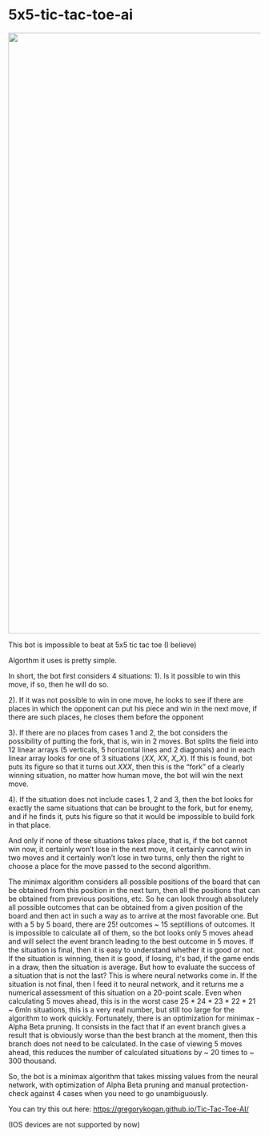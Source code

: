 # 5x5-tic-tac-toe-ai

<p align="center">
  <img width="1197" alt="image" src="https://github.com/GregoryKogan/Tic-Tac-Toe-AI/assets/60318411/d61530c4-1c87-415d-98ac-080af99f1233">
</p>

This bot is impossible to beat at 5x5 tic tac toe (I believe)

Algorthm it uses is pretty simple.

In short, the bot first considers 4 situations:
1). Is it possible to win this move, if so, then he will do so.

2). If it was not possible to win in one move, he looks to see if there are places in which the opponent can put his piece and win in the next move, if there are such places, he closes them before the opponent

3). If there are no places from cases 1 and 2, the bot considers the possibility of putting the fork, that is, win in 2 moves. Bot splits the field into 12 linear arrays (5 verticals, 5 horizontal lines and 2 diagonals) and in each linear array looks for one of 3 situations (__XX_, _XX__, _X_X_). If this is found, bot puts its figure so that it turns out _XXX_, then this is the “fork” of a clearly winning situation, no matter how human move, the bot will win the next move.

4). If the situation does not include cases 1, 2 and 3, then the bot looks for exactly the same situations that can be brought to the fork, but for enemy, and if he finds it, puts his figure so that it would be impossible to build fork in that place.

And only if none of these situations takes place, that is, if the bot cannot win now, it certainly won’t lose in the next move, it certainly cannot win in two moves and it certainly won’t lose in two turns, only then the right to choose a place for the move passed to the second algorithm.

The minimax algorithm considers all possible positions of the board that can be obtained from this position in the next turn, then all the positions that can be obtained from previous positions, etc. So he can look through absolutely all possible outcomes that can be obtained from a given position of the board and then act in such a way as to arrive at the most favorable one. But with a 5 by 5 board, there are 25! outcomes ~ 15 septillions of outcomes. It is impossible to calculate all of them, so the bot looks only 5 moves ahead and will select the event branch leading to the best outcome in 5 moves. If the situation is final, then it is easy to understand whether it is good or not. If the situation is winning, then it is good, if losing, it's bad, if the game ends in a draw, then the situation is average. But how to evaluate the success of a situation that is not the last? This is where neural networks come in. If the situation is not final, then I feed it to neural network, and it returns me a numerical assessment of this situation on a 20-point scale. Even when calculating 5 moves ahead, this is in the worst case 25 * 24 * 23 * 22 * 21 ~ 6mln situations, this is a very real number, but still too large for the algorithm to work quickly. Fortunately, there is an optimization for minimax - Alpha Beta pruning. It consists in the fact that if an event branch gives a result that is obviously worse than the best branch at the moment, then this branch does not need to be calculated. In the case of viewing 5 moves ahead, this reduces the number of calculated situations by ~ 20 times to ~ 300 thousand.

So, the bot is a minimax algorithm that takes missing values from the neural network, with optimization of Alpha Beta pruning and manual protection-check against 4 cases when you need to go unambiguously.

You can try this out here: https://gregorykogan.github.io/Tic-Tac-Toe-AI/

(IOS devices are not supported by now)
